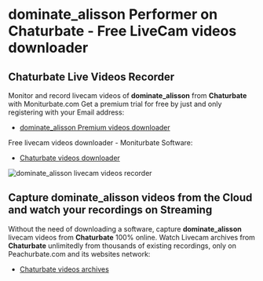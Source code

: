 # dominate_alisson Performer on Chaturbate - Free LiveCam videos downloader

## Chaturbate Live Videos Recorder

Monitor and record livecam videos of **dominate_alisson** from **Chaturbate** with Moniturbate.com
Get a premium trial for free by just and only registering with your Email address:
* [dominate_alisson Premium videos downloader](https://moniturbate.com/request-demo-licence-key.html)

Free livecam videos downloader - Moniturbate Software:
* [Chaturbate videos downloader](https://moniturbate.com/moniturbate-download-software.html)

![dominate_alisson livecam videos recorder](https://peachurnet.com/templates/moniturbate-software.png)


## Capture dominate_alisson videos from the Cloud and watch your recordings on Streaming

Without the need of downloading a software, capture **dominate_alisson** livecam videos from **Chaturbate** 100% online.
Watch Livecam archives from **Chaturbate** unlimitedly from thousands of existing recordings, only on Peachurbate.com and its websites network:
* [Chaturbate videos archives](https://peachurnet.com/)